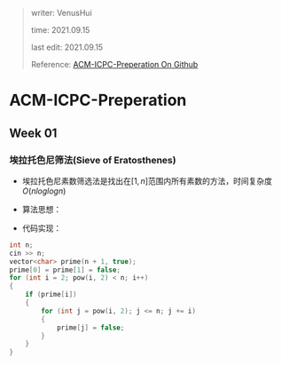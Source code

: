 > writer: VenusHui
>  
> time: 2021.09.15
>
> last edit: 2021.09.15
>  
> Reference: [ACM-ICPC-Preperation On Github](https://github.com/BedirT/ACM-ICPC-Preparation)

# ACM-ICPC-Preperation

## Week 01

### 埃拉托色尼筛法(Sieve of Eratosthenes)

* 埃拉托色尼素数筛选法是找出在$[1, n]$范围内所有素数的方法，时间复杂度$O(nloglogn)$

* 算法思想：

* 代码实现：

```cpp
int n;
cin >> n;
vector<char> prime(n + 1, true);
prime[0] = prime[1] = false;
for (int i = 2; pow(i, 2) < n; i++)
{
    if (prime[i])
    {
        for (int j = pow(i, 2); j <= n; j += i)
        {
            prime[j] = false;
        }
    }
}
```

